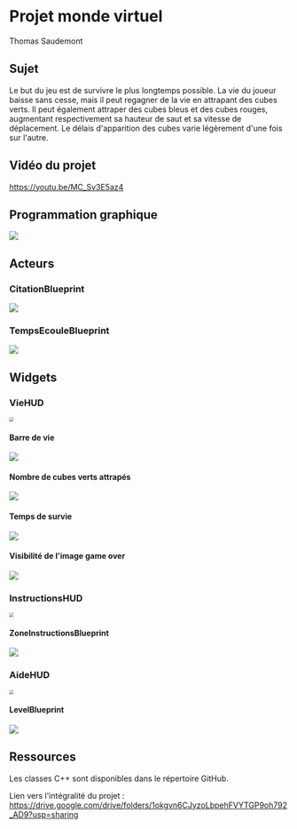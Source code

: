 # Projet monde virtuel

Thomas Saudemont

## Sujet

Le but du jeu est de survivre le plus longtemps possible. La vie du joueur baisse sans cesse, mais il peut regagner de la vie en attrapant des cubes verts. Il peut également attraper des cubes bleus et des cubes rouges, augmentant respectivement sa hauteur de saut et sa vitesse de déplacement. Le délais d'apparition des cubes varie légèrement d'une fois sur l'autre.

## Vidéo du projet

https://youtu.be/MC_Sv3E5az4

## Programmation graphique

![](CubeBordsLumineuxMaterial.png)

## Acteurs

### CitationBlueprint

![](citationblueprint.png)

### TempsEcouleBlueprint

![](tempsecouleblueprint.png)

## Widgets

### VieHUD

<img src="viehud.png" style="zoom:50%;" />

#### Barre de vie

![](viehud_barredevie.png)

#### Nombre de cubes verts attrapés

![](viehud_nombrecubesvertsattrapes.png)

#### Temps de survie

![](viehud_tempsdesurvie.png)

#### Visibilité de l'image game over

![](viehud_visibiliteimagegameover.png)

### InstructionsHUD

<img src="insctructionshud.png" style="zoom:50%;" />

#### ZoneInstructionsBlueprint

![](zoneinstructionsblueprint.png)

### AideHUD

<img src="aidehud.png" style="zoom:50%;" />

#### LevelBlueprint

![](levelblueprint.png)

## Ressources

Les classes C++ sont disponibles dans le répertoire GitHub.

Lien vers l'intégralité du projet : https://drive.google.com/drive/folders/1okgvn6CJyzoLbpehFVYTGP9oh792_AD9?usp=sharing